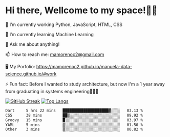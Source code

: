 # Hi there, Wellcome to my space!✌🏾

🔭 I’m currently working Python, JavaScript, HTML, CSS

🌱 I’m currently learning Machine Learning

💬 Ask me about anything!

📫 How to reach me: mamorenoc2@gmail.com

🖥️ My Porfolio: https://mamorenoc2.github.io/manuela-data-science.github.io/#work

⚡ Fun fact: Before I wanted to study architecture, but now I'm a 1 year away from graduating in systems engineering🤣🤣🤣

[![GitHub Streak](https://streak-stats.demolab.com/?user=mamorenoc2&theme=tokyonight_duo)](https://git.io/streak-stats)                 [![Top Langs](https://github-readme-stats.vercel.app/api/top-langs/?username=mamorenoc2&layout=compact&theme=tokyonight)](https://github.com/anuraghazra/github-readme-stats)

<!--START_SECTION:waka-->

```txt
Dart     5 hrs 22 mins   ████████████████████▓░░░░   83.13 %
CSS      38 mins         ██▒░░░░░░░░░░░░░░░░░░░░░░   09.92 %
Groovy   15 mins         █░░░░░░░░░░░░░░░░░░░░░░░░   03.97 %
YAML     5 mins          ▒░░░░░░░░░░░░░░░░░░░░░░░░   01.50 %
Other    3 mins          ▒░░░░░░░░░░░░░░░░░░░░░░░░   00.82 %
```

<!--END_SECTION:waka-->
